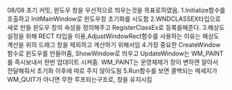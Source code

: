08/08 초기 커밋, 윈도우 창을 우선적으로 띄우는것을 목표로하였음. 
1.Initialize함수를 호출하고 InitMainWindow로 윈도우창 초기화를 시도함
2.WNDCLASSEX타입으로 새로 만들 윈도우 창의 속성을 정의해주고 RegisterClassEx로 등록을해준다.
3.해상도 설정을 위해 RECT 타입을 이용,AdjustWindowRect함수를 사용하는 이유는 해상도 계산을 위의 드래그 창을 제외하고 계산하기 위해서임
4.가장 중요한 CreateWindow 함수로 윈도우를 만들어줌, ShowWindow로 띄우고 UpdateWindow는  WM_PAINT를 즉시보내서 한번 업데이트 시켜줌.  WM_PAINT는 운영체제가 창이 변하면 알아서 전달해줘서 초기화 
이후에 따로 주지 않아도됨
5.Run함수를 보면 콜백되는 메세지가 WM_QUIT가 아니면 무한 루프되는구조로, 창을 유지시킴
